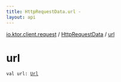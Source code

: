 ```yaml
---
title: HttpRequestData.url - 
layout: api
---
```


<div class='api-docs-breadcrumbs'><a href="../index.html">io.ktor.client.request</a> / <a href="index.html">HttpRequestData</a> / <a href="./url.html">url</a></div>

# url

<div class="signature"><code><span class="keyword">val </span><span class="identifier">url</span><span class="symbol">: </span><a href="../../io.ktor.http/-url/index.html"><span class="identifier">Url</span></a></code></div>
